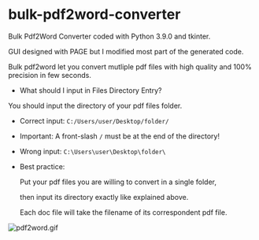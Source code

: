 # bulk-pdf2word-converter
Bulk Pdf2Word Converter coded with Python 3.9.0 and tkinter. 

GUI designed with PAGE but I modified most part
of the generated code. 


Bulk pdf2word let you convert mutliple pdf files with high quality and 100% precision in few seconds.


- What should I input in Files Directory Entry?

 You should input the directory of your pdf files folder.


 - Correct input: `C:/Users/user/Desktop/folder/`

 * Important: A front-slash `/` must be at the end of the directory!

 - Wrong input: `C:\Users\user\Desktop\folder\`


 - Best practice:


   Put your pdf files you are willing to convert in a single folder,

   then input its directory exactly like explained above.


   Each doc file will take the filename of its correspondent pdf file.
           
           
  ![pdf2word.gif](https://github.com/IT-Support-L2/bulk-pdf2word-converter/blob/main/pdf2word.gif)
           
